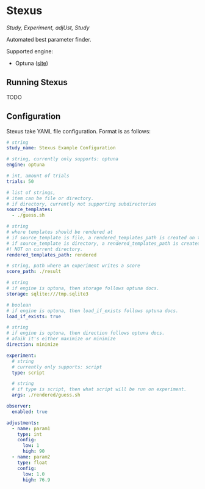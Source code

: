 # Stexus

*Study, Experiment, adjUst, Study*

Automated best parameter finder.

Supported engine:

- Optuna ([site](https://optuna.org/))

## Running Stexus

TODO

## Configuration

Stexus take YAML file configuration. Format is as follows:

```yaml
# string
study_name: Stexus Example Configuration

# string, currently only supports: optuna
engine: optuna

# int, amount of trials
trials: 50

# list of strings,
# item can be file or directory.
# if directory, currently not supporting subdirectories
source_templates:
  - ./guess.sh

# string
# where templates should be rendered at
# if source_template is file, a rendered_templates_path is created on their path,
# if source_template is directory, a rendered_templates_path is created inside 'em.
#! NOT on current directory.
rendered_templates_path: rendered

# string, path where an experiment writes a score
score_path: ./result

# string
# if engine is optuna, then storage follows optuna docs.
storage: sqlite:///tmp.sqlite3

# boolean
# if engine is optuna, then load_if_exists follows optuna docs.
load_if_exists: true

# string
# if engine is optuna, then direction follows optuna docs.
# afaik it's either maximize or minimize
direction: minimize

experiment:
  # string
  # currently only supports: script
  type: script

  # string
  # if type is script, then what script will be run on experiment.
  args: ./rendered/guess.sh

observer:
  enabled: true

adjustments:
  - name: param1
    type: int
    config:
      low: 1
      high: 90
  - name: param2
    type: float
    config:
      low: 1.0
      high: 76.9

```
